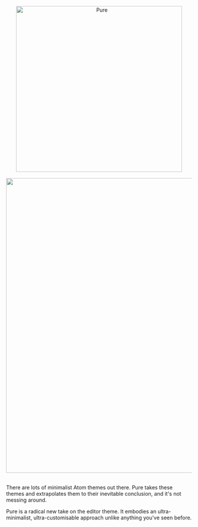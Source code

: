 <div align="center"><img src="https://matthewlucock.github.io/pure-atom/pure.svg" width="450" alt="Pure"></div>
<br>
<div align="center"><img src="https://matthewlucock.github.io/pure-atom/go.png" width="800"></div>
<br>

There are lots of minimalist Atom themes out there. Pure takes these themes and extrapolates them to their inevitable conclusion, and it's not messing around.

Pure is a radical new take on the editor theme. It embodies an ultra-minimalist, ultra-customisable approach unlike anything you've seen before.
